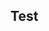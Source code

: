 <!DOCTYPE html>
<html>
    <head>
        <meta charset="UTF-8">
        <title>
            For test only
        </title>
    </head>
    <body>
        <h2>
            Test
        </h2>
    </body>
</html>
